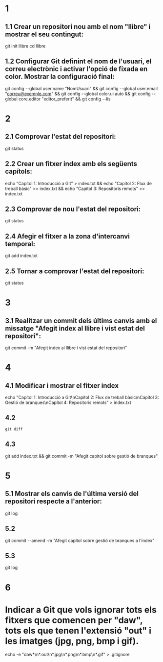# 1
## 1.1 Crear un repositori nou amb el nom "llibre" i mostrar el seu contingut:
git init llibre
cd llibre

## 1.2 Configurar Git definint el nom de l'usuari, el correu electrònic i activar l'opció de fixada en color. Mostrar la configuració final:
git config --global user.name "NomUsuari" && git config --global user.email "correu@exemple.com" && git config --global color.ui auto && git config --global core.editor "editor_preferit" && git config --lis

# 2
## 2.1 Comprovar l'estat del repositori:
git status

## 2.2 Crear un fitxer index amb els següents capítols:
echo "Capítol 1: Introducció a Git" > index.txt && echo "Capítol 2: Flux de treball bàsic" >> index.txt && echo "Capítol 3: Repositoris remots" >> index.txt

## 2.3 Comprovar de nou l'estat del repositori:
git status

## 2.4 Afegir el fitxer a la zona d'intercanvi temporal:
git add index.txt

## 2.5 Tornar a comprovar l'estat del repositori:
git status

# 3
## 3.1 Realitzar un commit dels últims canvis amb el missatge "Afegit index al llibre i vist estat del repositori":
git commit -m "Afegit index al llibre i vist estat del repositori"

# 4
## 4.1 Modificar i mostrar el fitxer index
echo "Capítol 1: Introducció a Git\nCapítol 2: Flux de treball bàsic\nCapítol 3: Gestió de branques\nCapítol 4: Repositoris remots" > index.txt

## 4.2 
`git diff`

## 4.3
git add index.txt && git commit -m "Afegit capítol sobre gestió de branques"

# 5
## 5.1 Mostrar els canvis de l'última versió del repositori respecte a l'anterior:
git log

## 5.2
git commit --amend -m "Afegit capítol sobre gestió de branques a l'índex"

## 5.3
git log

# 6
# Indicar a Git que vols ignorar tots els fitxers que comencen per "daw", tots els que tenen l'extensió "out" i les imatges (jpg, png, bmp i gif).
echo -e "daw*\n*.out\n*.jpg\n*.png\n*.bmp\n*.gif" > .gitignore
